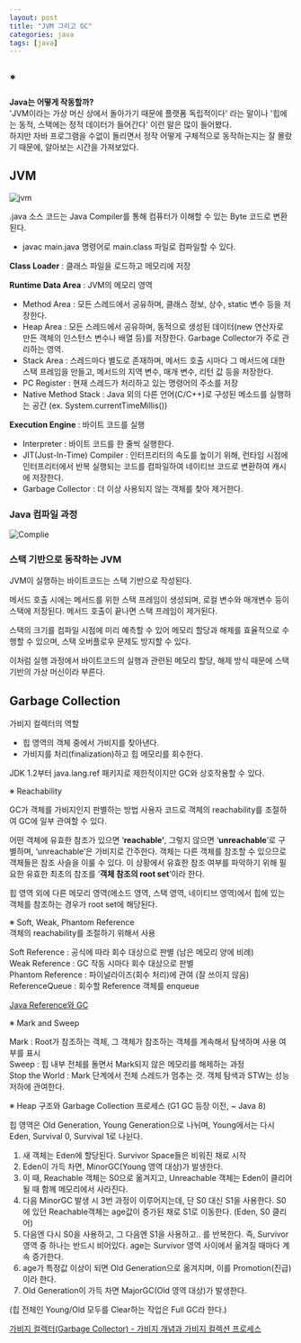 ```yaml
---
layout: post
title: "JVM 그리고 GC"
categories: java
tags: [java]
---
```


## *
**Java는 어떻게 작동할까?**\
'JVM이라는 가상 머신 상에서 돌아가기 때문에 플랫폼 독립적이다' 라는 말이나 '힙에는 동적, 스택에는 정적 데이터가 들어간다' 이런 말은 많이 들어봤다.\
하지만 자바 프로그램을 수없이 돌리면서 정작 어떻게 구체적으로 동작하는지는 잘 몰랐기 때문에, 알아보는 시간을 가져보았다.

## JVM
![jvm](https://postfiles.pstatic.net/MjAyMzA1MTdfMjI1/MDAxNjg0MzA5NzU0Mjg2.OxU76Ss1PjcxOKKS_9W1SBHyK_YY1XBN-PTTL-nIm9og.Tl_Vl60ula0JnGRb2HNfO0i7vwDwlmRhfaWAb4JG6yAg.PNG.qazqww/Untitled.png?type=w966)

.java 소스 코드는 Java Compiler를 통해 컴퓨터가 이해할 수 있는 Byte 코드로 변환된다.

* javac main.java 명령어로 main.class 파일로 컴파일할 수 있다.

**Class Loader** : 클래스 파일을 로드하고 메모리에 저장

**Runtime Data Area** : JVM의 메모리 영역

- Method Area : 모든 스레드에서 공유하며, 클래스 정보, 상수, static 변수 등을 저장한다.
- Heap Area : 모든 스레드에서 공유하며, 동적으로 생성된 데이터(new 연산자로 만든 객체의 인스턴스 변수나 배열 등)를 저장한다. Garbage Collector가 주로 관리하는 영역.
- Stack Area : 스레드마다 별도로 존재하며, 메서드 호출 시마다 그 메서드에 대한 스택 프레임을 만들고, 메서드의 지역 변수, 매개 변수, 리턴 값 등을 저장한다.
- PC Register : 현재 스레드가 처리하고 있는 명령어의 주소를 저장
- Native Method Stack : Java 외의 다른 언어(C/C++)로 구성된 메소드를 실행하는 공간 (ex. System.currentTimeMillis())

**Execution Engine** : 바이트 코드를 실행

- Interpreter : 바이트 코드를 한 줄씩 실행한다.
- JIT(Just-In-Time) Compiler : 인터프리터의 속도를 높이기 위해, 런타임 시점에 인터프리터에서 반복 실행되는 코드를 컴파일하여 네이티브 코드로 변환하여 캐시에 저장한다.
- Garbage Collector : 더 이상 사용되지 않는 객체를 찾아 제거한다.

### Java 컴파일 과정

![Complie](https://postfiles.pstatic.net/MjAyMzA1MTdfMTkx/MDAxNjg0MzEwMTY0NzA0.Pe6jFbKGS6HtYkRtIWmuUbiIgz5q-JepkFeofmXwGoQg.oYJ3TGFcFd0dd0kf_1MUJ62WfT0f2tmi1Q1Uv8i3ZNog.PNG.qazqww/2.png?type=w966)

### 스택 기반으로 동작하는 JVM

JVM이 실행하는 바이트코드는 스택 기반으로 작성된다.

메서드 호출 시에는 메서드를 위한 스택 프레임이 생성되며, 로컬 변수와 매개변수 등이 스택에 저장된다. 메서드 호출이 끝나면 스택 프레임이 제거된다.

스택의 크기를 컴파일 시점에 미리 예측할 수 있어 메모리 할당과 해제를 효율적으로 수행할 수 있으며, 스택 오버플로우 문제도 방지할 수 있다.

이처럼 실행 과정에서 바이트코드의 실행과 관련된 메모리 할당, 해제 방식 때문에 스택 기반의 가상 머신이라 부른다.

## Garbage Collection

가비지 컬렉터의 역할

- 힙 영역의 객체 중에서 가비지를 찾아낸다.
- 가비지를 처리(finalization)하고 힙 메모리를 회수한다.

JDK 1.2부터 java.lang.ref 패키지로 제한적이지만 GC와 상호작용할 수 있다.

※ Reachability

GC가 객체를 가비지인지 판별하는 방법
사용자 코드로 객체의 reachability를 조절하여 GC에 일부 관여할 수 있다.

어떤 객체에 유효한 참조가 있으면 ‘**reachable’**, 그렇지 않으면 ‘**unreachable**’로 구별하며, ‘unreachable’은 가비지로 간주한다.
객체는 다른 객체를 참조할 수 있으므로 객체들은 참조 사슬을 이룰 수 있다. 이 상황에서 유효한 참조 여부를 파악하기 위해 필요한 유효한 최초의 참조를 ‘**객체 참조의 root set**’이라 한다.

힙 영역 외에 다른 메모리 영역(메소드 영역, 스택 영역, 네이티브 영역)에서 힙에 있는 객체를 참조하는 경우가 root set에 해당된다.

※ Soft, Weak, Phantom Reference\
객체의 reachability를 조절하기 위해서 사용

Soft Reference : 공식에 따라 회수 대상으로 판별 (남은 메모리 양에 비례)\
Weak Reference : GC 작동 시마다 회수 대상으로 판별\
Phantom Reference : 파이널라이즈(회수 처리)에 관여 (잘 쓰이지 않음)\
ReferenceQueue : 회수할 Reference 객체를 enqueue

[Java Reference와 GC](https://d2.naver.com/helloworld/329631)

※ Mark and Sweep

Mark : Root가 참조하는 객체, 그 객체가 참조하는 객체를 계속해서 탐색하며 사용 여부를 표시\
Sweep : 힙 내부 전체를 돌면서 Mark되지 않은 메모리를 해제하는 과정\
Stop the World : Mark 단계에서 전체 스레드가 멈추는 것. 객체 탐색과 STW는 성능 저하에 관여한다.

※ Heap 구조와 Garbage Collection 프로세스 (G1 GC 등장 이전, ~ Java 8)

힙 영역은 Old Generation, Young Generation으로 나뉘며, Young에서는 다시 Eden, Survival 0, Survival 1로 나뉜다.

1. 새 객체는 Eden에 할당된다. Survivor Space들은 비워진 채로 시작
2. Eden이 가득 차면, MinorGC(Young 영역 대상)가 발생한다.
3. 이 때, Reachable 객체는 S0으로 옮겨지고, Unreachable 객체는 Eden이 클리어될 때 함께 메모리에서 사라진다.
4. 다음 MinorGC 발생 시 3번 과정이 이루어지는데, 단 S0 대신 S1을 사용한다. S0에 있던 Reachable객체는 age값이 증가된 채로 S1로 이동한다. (Eden, S0 클리어)
5. 다음엔 다시 S0을 사용하고, 그 다음엔 S1을 사용하고.. 를 반복한다.
즉, Survivor 영역 중 하나는 반드시 비어있다.
age는 Survivor 영역 사이에서 옮겨질 때마다 계속 증가한다.
6. age가 특정값 이상이 되면 Old Generation으로 옮겨지며, 이를 Promotion(진급)이라 한다.
7. Old Generation이 가득 차면 MajorGC(Old 영역 대상)가 발생한다.

(힙 전체인 Young/Old 모두를 Clear하는 작업은 Full GC라 한다.)

[가비지 컬렉터(Garbage Collector) - 가비지 개념과 가비지 컬렉션 프로세스](https://beststar-1.tistory.com/15)